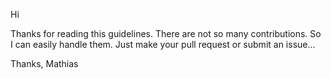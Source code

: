 Hi

Thanks for reading this guidelines.
There are not so many contributions. So I can easily handle them. Just make your pull request or submit an issue…

Thanks,
Mathias
